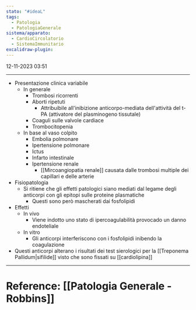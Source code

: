 ```yaml
---
stato: "#ideaL"
tags:
  - Patologia
  - PatologiaGenerale
sistema/apparato:
  - CardioCircolatorio
  - SistemaImmunitario
excalidraw-plugin:
---
```

12-11-2023 03:51

--- 

- Presentazione clinica variabile
	- In generale
		- Trombosi ricorrenti
		- Aborti ripetuti
			- Attribuibile all'inibizione anticorpo-mediata dell'attività del t-PA (attivatore del plasminogeno tissutale)
		- Coaguli sulle valvole cardiace
		- Trombocitopenia
	- In base al vaso colpito
		- Embolia polmonare
		- Ipertensione polmonare
		- Ictus
		- Infarto intestinale
		- Ipertensione renale
			- [[Mircoangiopatia renale]] causata dalle trombosi multiple dei capillari e delle arterie
- Fisiopatologia
	- Si ritiene che gli effetti patologici siano mediati dal legame degli anticorpi con gli epitopi sulle proteine plasmatiche 
		- Questi sono però mascherati dai fosfolipidi
- Effetti
	- In vivo
		- Viene indotto uno stato di ipercoagulabilità provocado un danno endoteliale
	- In vitro 
		- Gli anticorpi interferiscono con i fosfolipidi inibendo la coagulazione
- Questi anticorpi alterano i risultati dei test sierologici per la [[Treponema Pallidum|sifilide]] visto che sono fissati su [[cardiolipina]]



--- 
# Reference: [[Patologia Generale - Robbins]]